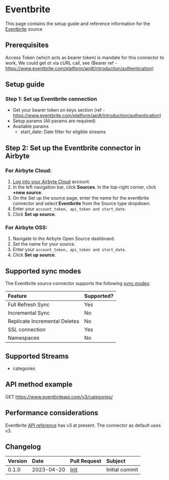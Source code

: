 # Eventbrite

This page contains the setup guide and reference information for the [Eventbrite](https://www.eventbrite.com/platform/api#/introduction/about-our-api) source

## Prerequisites

Access Token (which acts as bearer token) is mandate for this connector to work, We could get ot via cURL call, see (Bearer ref - https://www.eventbrite.com/platform/api#/introduction/authentication) 

## Setup guide

### Step 1: Set up Eventbrite connection

- Get your bearer token on keys section (ref - https://www.eventbrite.com/platform/api#/introduction/authentication)
- Setup params (All params are required)
- Available params
    - start_date: Date filter for eligible streams

## Step 2: Set up the Eventbrite connector in Airbyte

### For Airbyte Cloud:

1. [Log into your Airbyte Cloud](https://cloud.airbyte.io/workspaces) account.
2. In the left navigation bar, click **Sources**. In the top-right corner, click **+new source**.
3. On the Set up the source page, enter the name for the eventbrite connector and select **Eventbrite** from the Source type dropdown.
4. Enter your `account_token, api_token and start_date`.
5. Click **Set up source**.

### For Airbyte OSS:

1. Navigate to the Airbyte Open Source dashboard.
2. Set the name for your source.
3. Enter your `account_token, api_token and start_date`.
5. Click **Set up source**.

## Supported sync modes

The Eventbrite source connector supports the following [sync modes](https://docs.airbyte.com/cloud/core-concepts#connection-sync-modes):

| Feature                       | Supported? |
| :---------------------------- | :--------- |
| Full Refresh Sync             | Yes        |
| Incremental Sync              | No         |
| Replicate Incremental Deletes | No         |
| SSL connection                | Yes        |
| Namespaces                    | No         |

## Supported Streams

- categories

## API method example

GET https://www.eventbriteapi.com/v3/categories/

## Performance considerations

Eventbrite [API reference](https://www.eventbriteapi.com/v3/) has v3 at present. The connector as default uses v3.

## Changelog

| Version | Date       | Pull Request                                           | Subject        |
| :------ | :--------- | :----------------------------------------------------- | :------------- |
| 0.1.0   | 2023-04-20 | [Init](https://github.com/airbytehq/airbyte/pull/)| Initial commit |